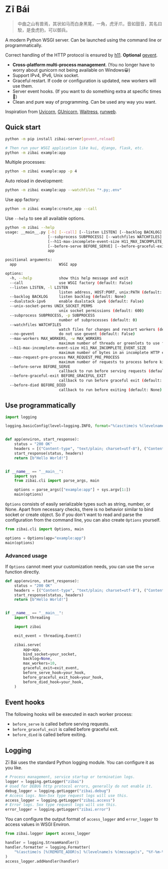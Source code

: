 # Zī Bái

> 中曲之山有兽焉，其状如马而白身黑尾，一角，虎牙爪，音如鼓音，其名曰駮，是食虎豹，可以御兵。

A modern Python WSGI server. Can be launched using the command line or programmatically.

Correct handling of the HTTP protocol is ensured by [h11](https://github.com/python-hyper/h11). **Optional** [gevent](https://github.com/gevent/gevent).

- **Cross-platform multi-process management**. (You no longer have to worry about gunicorn not being available on Windows😀)
- Support IPv4, IPv6, Unix socket.
- Graceful restart. If code or configuration is updated, new workers will use them.
- Server event hooks. (If you want to do something extra at specific times 🙂)
- Clean and pure way of programming. Can be used any way you want.

Inspiration from [Uvicorn](https://github.com/encode/uvicorn), [GUnicorn](https://github.com/benoitc/gunicorn), [Waitress](https://github.com/Pylons/waitress), [runweb](https://github.com/abersheeran/runweb).

## Quick start

```bash
python -m pip install zibai-server[gevent,reload]

# Then run your WSGI application like kui, django, flask, etc.
python -m zibai example:app
```

Multiple processes:

```bash
python -m zibai example:app -p 4
```

Auto reload in development:

```bash
python -m zibai example:app --watchfiles "*.py;.env"
```

Use app factory:

```bash
python -m zibai example:create_app --call
```

Use `--help` to see all available options.

```bash
python -m zibai --help
usage: __main__.py [-h] [--call] [--listen LISTEN] [--backlog BACKLOG] [--dualstack-ipv6] [--unix-socket-perms UNIX_SOCKET_PERMS]
                   [--subprocess SUBPROCESS] [--watchfiles WATCHFILES] [--no-gevent] [--max-workers MAX_WORKERS]
                   [--h11-max-incomplete-event-size H11_MAX_INCOMPLETE_EVENT_SIZE] [--max-request-pre-process MAX_REQUEST_PRE_PROCESS]
                   [--before-serve BEFORE_SERVE] [--before-graceful-exit BEFORE_GRACEFUL_EXIT] [--before-died BEFORE_DIED]
                   app

positional arguments:
  app                   WSGI app

options:
  -h, --help            show this help message and exit
  --call                use WSGI factory (default: False)
  --listen LISTEN, -l LISTEN
                        listen address, HOST:PORT, unix:PATH (default: 127.0.0.1:9000)
  --backlog BACKLOG     listen backlog (default: None)
  --dualstack-ipv6      enable dualstack ipv6 (default: False)
  --unix-socket-perms UNIX_SOCKET_PERMS
                        unix socket permissions (default: 600)
  --subprocess SUBPROCESS, -p SUBPROCESS
                        number of subprocesses (default: 0)
  --watchfiles WATCHFILES
                        watch files for changes and restart workers (default: None)
  --no-gevent           do not use gevent (default: False)
  --max-workers MAX_WORKERS, -w MAX_WORKERS
                        maximum number of threads or greenlets to use for handling requests (default: 10)
  --h11-max-incomplete-event-size H11_MAX_INCOMPLETE_EVENT_SIZE
                        maximum number of bytes in an incomplete HTTP event (default: None)
  --max-request-pre-process MAX_REQUEST_PRE_PROCESS
                        maximum number of requests to process before killing the worker (default: None)
  --before-serve BEFORE_SERVE
                        callback to run before serving requests (default: None)
  --before-graceful-exit BEFORE_GRACEFUL_EXIT
                        callback to run before graceful exit (default: None)
  --before-died BEFORE_DIED
                        callback to run before exiting (default: None)
```

## Use programmatically

```python
import logging

logging.basicConfig(level=logging.INFO, format="%(asctime)s %(levelname)s %(message)s")


def app(environ, start_response):
    status = "200 OK"
    headers = [("Content-type", "text/plain; charset=utf-8"), ("Content-Length", "12")]
    start_response(status, headers)
    return [b"Hello World!"]


if __name__ == "__main__":
    import sys
    from zibai.cli import parse_args, main

    options = parse_args(["example:app"] + sys.argv[1:])
    main(options)
```

`Options` consists of easily serializable types such as string, number, or None. Apart from necessary checks, there is no behavior similar to bind socket or create object. So if you don't want to read and parse the configuration from the command line, you can also create `Options` yourself.

```python
from zibai.cli import Options, main

options = Options(app="example:app")
main(options)
```

### Advanced usage

If `Options` cannot meet your customization needs, you can use the `serve` function directly.

```python
def app(environ, start_response):
    status = "200 OK"
    headers = [("Content-type", "text/plain; charset=utf-8"), ("Content-Length", "12")]
    start_response(status, headers)
    return [b"Hello World!"]


if __name__ == "__main__":
    import threading

    import zibai

    exit_event = threading.Event()

    zibai.serve(
        app=app,
        bind_socket=your_socket,
        backlog=None,
        max_workers=10,
        graceful_exit=exit_event,
        before_serve_hook=your_hook,
        before_graceful_exit_hook=your_hook,
        before_died_hook=your_hook,
    )
```

## Event hooks

The following hooks will be executed in each worker process:

- `before_serve` is called before serving requests.
- `before_graceful_exit` is called before graceful exit.
- `before_died` is called before exiting.

## Logging

Zī Bái uses the standard Python logging module. You can configure it as you like.

```python
# Process management, service startup or termination logs.
logger = logging.getLogger("zibai")
# Used for DEBUG http protocol errors, generally do not enable it.
debug_logger = logging.getLogger("zibai.debug")
# Access logs. Non-5xx type request logs will use this.
access_logger = logging.getLogger("zibai.access")
# Error logs. 5xx type request logs will use this.
error_logger = logging.getLogger("zibai.error")
```

You can configure the output format of `access_logger` and `error_logger` to access values in WSGI Environ.

```python
from zibai.logger import access_logger

handler = logging.StreamHandler()
handler.formatter = logging.Formatter(
    "%(asctime)s [%(REMOTE_ADDR)s] %(levelname)s %(message)s", "%Y-%m-%d %H:%M:%S"
)
access_logger.addHandler(handler)
```

